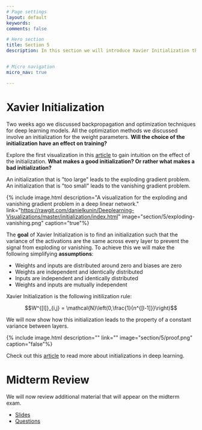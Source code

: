 ```yaml
---
# Page settings
layout: default
keywords:
comments: false

# Hero section
title: Section 5
description: In this section we will introduce Xavier Initialization then review additional material that will be on the midterm exam.


# Micro navigation
micro_nav: true

---
```




# Xavier Initialization

Two weeks ago we discussed backpropagation and optimization techniques for deep learning models.  All the optimization methods we discussed involve an initialization for the weight parameters.  **Will the choice of the initialization have an effect on training?**

Explore the first visualization in this [article](https://rawgit.com/danielkunin/Deeplearning-Visualizations/master/initialization/index.html) to gain intuition on the effect of the initialization. **What makes a good initialization?  Or rather what makes a bad initialization?** 

An initialization that is "too large" leads to the exploding gradient problem.  An initialization that is "too small" leads to the vanishing gradient problem.

{% include image.html description="A visualization for the exploding and vanishing gradient problem in a deep linear network." link="https://rawgit.com/danielkunin/Deeplearning-Visualizations/master/initialization/index.html" image="section/5/exploding-vanishing.png" caption="true"%}


The **goal** of Xavier Initialization is to find an initialization such that the variance of the activations are the same across every layer to prevent the signal from exploding or vanishing.  To achieve this we will make the following simplifying **assumptions**:

  * Weights and inputs are distributed around zero and biases are zero
  * Weights are independent and identically distributed
  * Inputs are independent and identically distributed
  * Weights and inputs are mutually independent

Xavier Initialization is the following initilization rule:

$$W^{[l]}_{i,j} = \mathcal{N}\left(0,\frac{1}{n^{[l-1]}}\right)$$

We will now show how this initialization leads to the property of a constant variance between layers.

{% include image.html description="" link="" image="section/5/proof.png" caption="false"%}

Check out this [article](https://rawgit.com/danielkunin/Deeplearning-Visualizations/master/initialization/index.html) to read more about initializations in deep learning.


# Midterm Review

We will now review additional material that will appear on the midterm exam.  

  * [Slides](https://docs.google.com/presentation/d/1Vgbv1D212r67qAFODDlxvCka-huBoqGWYXJ8PkHu2-o/edit?usp=sharing)
  * [Questions](https://www.mentimeter.com/s/1925b59f81e274227476440ee78bb318/099a806113b9)






